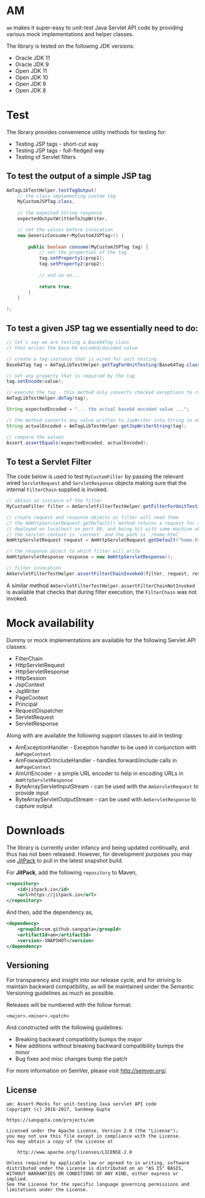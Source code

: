 # AM

`am` makes it super-easy to unit-test Java Servlet API code by providing various mock
implementations and helper classes.

The library is tested on the following JDK versions:

* Oracle JDK 11
* Oracle JDK 9
* Open JDK 11
* Open JDK 10
* Open JDK 9
* Open JDK 8

# Test

The library provides convenience utility methods for testing for:

* Testing JSP tags - short-cut way
* Testing JSP tags - full-fledged way
* Testing of Servlet filters

## To test the output of a simple JSP tag

```java
AmTagLibTestHelper.testTagOutput(
    // the class implementing custom tag
    MyCustomJSPTag.class,
    
    // the expected String response
    expectedOutputWrittenToJspWriter,

    // set the values before invocation
    new GenericConsumer<MyCustomJSPTag>() {
	
        public boolean consume(MyCustomJSPTag tag) {
            // set the properties of the tag
            tag.setProperty1(prop1);
            tag.setProperty2(prop2);
	
            // and so on...
			
            return true;
        }
    }

);
```

## To test a given JSP tag we essentially need to do:

```java
// let's say we are testing a Base64Tag class
// that writes the base-64 encoded/decoded value

// create a tag-instance that is wired for unit testing
Base64Tag tag = AmTagLibTestHelper.getTagForUnitTesting(Base64Tag.class);

// set any property that is required by the tag
tag.setEncode(value);

// execute the tag - this method only converts checked exceptions to runtime ones
AmTagLibTestHelper.doTag(tag);

String expectedEncoded = "... the actual base64 encoded value ...";

// the method converts any value written to JspWriter into String in null-safe fashion
String actualEncoded = AmTagLibTestHelper.getJspWriterString(tag);

// compare the values
Assert.assertEquals(expectedEncoded, actualEncoded);
```

## To test a Servlet Filter

The code below is used to test `MyCustomFilter` by passing the relevant wired `ServletRequest`
and `ServletResponse` objects making sure that the internal `FilterChain` supplied is invoked.

```java
// obtain an instance of the filter
MyCustomFilter filter = AmServletFilterTestHelper.getFilterForUnitTesting(MyCustomFilter.class);

// create request and response objects as filter will need them
// the AmHttpServletRequest.getDefault() method returns a request for a server
// deployed on localhost on port 80, and being hit with same machine where
// the servlet context is `context` and the path is `/home.html`
AmHttpServletRequest request = AmHttpServletRequest.getDefault("home.html");

// the response object to which filter will write
AmHttpServletResponse response = new AmHttpServletResponse();

// filter invocation
AmServletFilterTestHelper.assertFilterChainInvoked(filter, request, response);
```

A similar method `AmServletFilterTestHelper.assertFilterChainNotInvoked` is available that
checks that during filter execution, the `FilterChain` was not invoked.

# Mock availability

Dummy or mock implementations are available for the following Servlet API classes:

* FilterChain
* HttpServletRequest
* HttpServletResponse
* HttpSession
* JspContext
* JspWriter
* PageContext
* Principal
* RequestDispatcher
* ServletRequest
* ServletResponse

Along with are available the following support classes to aid in testing:

* AmExceptionHandler - Exception handler to be used in conjunction with `AmPageContext`
* AmFowwardOrIncludeHandler - handles forward/include calls in `AmPageContext`
* AmUrlEncoder - a simple URL encoder to help in encoding URLs  in `AmHttpServletResponse`
* ByteArrayServletInputStream - can be used with the `AmServletRequest` to provide input
* ByteArrayServletOutputStream - can be used with `AmServletResponse` to capture output

# Downloads

The library is currently under infancy and being updated continually, and thus has not
been released. However, for development purposes you may use [JitPack](https://jitpack.io)
to pull in the latest snapshot build.

For **JitPack**, add the following `repository` to Maven,

```xml
<repository>
    <id>jitpack.io</id>
    <url>https://jitpack.io</url>
</repository>
```

And then, add the dependency as,

```xml
<dependency>
    <groupId>com.github.sangupta</groupId>
    <artifactId>am</artifactId>
    <version>-SNAPSHOT</version>
</dependency>
```

## Versioning

For transparency and insight into our release cycle, and for striving to maintain backward compatibility, 
`am` will be maintained under the Semantic Versioning guidelines as much as possible.

Releases will be numbered with the follow format:

`<major>.<minor>.<patch>`

And constructed with the following guidelines:

* Breaking backward compatibility bumps the major
* New additions without breaking backward compatibility bumps the minor
* Bug fixes and misc changes bump the patch

For more information on SemVer, please visit http://semver.org/.

## License
	
```
am: Assert-Mocks for unit-testing Java servlet API code
Copyright (c) 2016-2017, Sandeep Gupta

https://sangupta.com/projects/am

Licensed under the Apache License, Version 2.0 (the "License");
you may not use this file except in compliance with the License.
You may obtain a copy of the License at

	http://www.apache.org/licenses/LICENSE-2.0

Unless required by applicable law or agreed to in writing, software
distributed under the License is distributed on an "AS IS" BASIS,
WITHOUT WARRANTIES OR CONDITIONS OF ANY KIND, either express or implied.
See the License for the specific language governing permissions and
limitations under the License.
```
